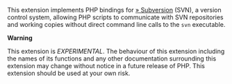 This extension implements PHP bindings for
<a href="http://subversion.apache.org/" class="link external">» Subversion</a>
(SVN), a version control system, allowing PHP scripts to communicate
with SVN repositories and working copies without direct command line
calls to the `svn` executable.

**Warning**

This extension is *EXPERIMENTAL*. The behaviour of this extension
including the names of its functions and any other documentation
surrounding this extension may change without notice in a future release
of PHP. This extension should be used at your own risk.
